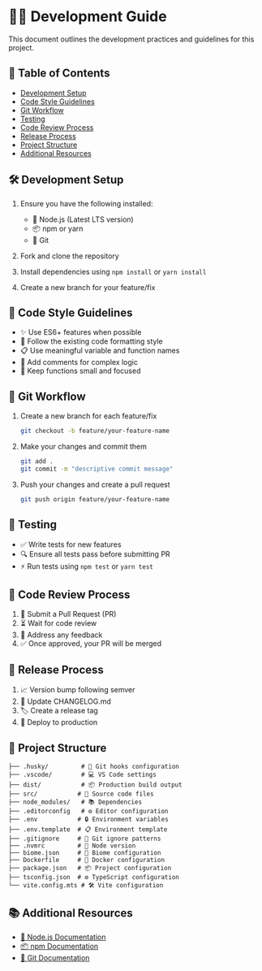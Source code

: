 # 👨‍💻 Development Guide

This document outlines the development practices and guidelines for this project.

## 📑 Table of Contents
- [Development Setup](#development-setup)
- [Code Style Guidelines](#code-style-guidelines)
- [Git Workflow](#git-workflow)
- [Testing](#testing)
- [Code Review Process](#code-review-process)
- [Release Process](#release-process)
- [Project Structure](#project-structure)
- [Additional Resources](#additional-resources)

## 🛠️ Development Setup

1. Ensure you have the following installed:
   - 📌 Node.js (Latest LTS version)
   - 📦 npm or yarn
   - 🔄 Git

2. Fork and clone the repository
3. Install dependencies using `npm install` or `yarn install`
4. Create a new branch for your feature/fix

## 📝 Code Style Guidelines

- ✨ Use ES6+ features when possible
- 🎨 Follow the existing code formatting style
- 📋 Use meaningful variable and function names
- 💭 Add comments for complex logic
- 🎯 Keep functions small and focused

## 🌿 Git Workflow

1. Create a new branch for each feature/fix
   ```bash
   git checkout -b feature/your-feature-name
   ```

2. Make your changes and commit them
   ```bash
   git add .
   git commit -m "descriptive commit message"
   ```

3. Push your changes and create a pull request
   ```bash
   git push origin feature/your-feature-name
   ```

## 🧪 Testing

- ✅ Write tests for new features
- 🔍 Ensure all tests pass before submitting PR
- ⚡ Run tests using `npm test` or `yarn test`

## 👥 Code Review Process

1. 📝 Submit a Pull Request (PR)
2. ⏳ Wait for code review
3. 🔄 Address any feedback
4. ✅ Once approved, your PR will be merged

## 🚀 Release Process

1. 📈 Version bump following semver
2. 📝 Update CHANGELOG.md
3. 🏷️ Create a release tag
4. 🚀 Deploy to production

## 📁 Project Structure

```
├── .husky/         # 🎣 Git hooks configuration
├── .vscode/        # 💻 VS Code settings
├── dist/           # 📦 Production build output
├── src/           # 📂 Source code files
├── node_modules/   # 📚 Dependencies
├── .editorconfig   # ⚙️ Editor configuration
├── .env           # 🔒 Environment variables
├── .env.template  # 📋 Environment template
├── .gitignore     # 🚫 Git ignore patterns
├── .nvmrc         # 📌 Node version
├── biome.json     # 🎨 Biome configuration
├── Dockerfile     # 🐳 Docker configuration
├── package.json   # 📦 Project configuration
├── tsconfig.json  # ⚙️ TypeScript configuration
└── vite.config.mts # 🛠️ Vite configuration
```

## 📚 Additional Resources

- [📖 Node.js Documentation](https://nodejs.org/docs)
- [📦 npm Documentation](https://docs.npmjs.com)
- [🔄 Git Documentation](https://git-scm.com/doc)
